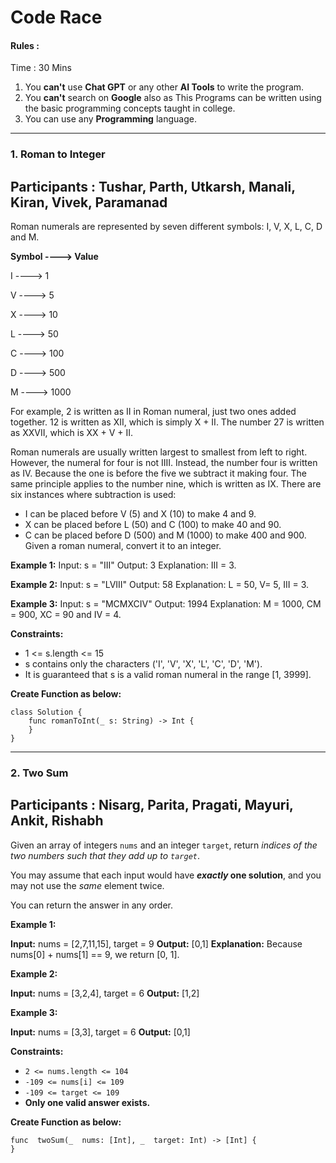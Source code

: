 # Code Race

#### Rules :
Time : 30 Mins

1. You **can't** use **Chat GPT** or any other **AI Tools** to write the program.
2. You **can't** search on **Google** also as This Programs can be written using the basic programming concepts taught in college.
3. You can use any **Programming** language.
---
### 1. Roman to Integer

Participants : Tushar, Parth, Utkarsh, Manali, Kiran, Vivek, Paramanad
---
Roman numerals are represented by seven different symbols: I, V, X, L, C, D and M.

**Symbol ----> Value**

I ----> 1

V ----> 5

X ----> 10

L ----> 50

C ----> 100

D ----> 500

M ----> 1000

For example, 2 is written as II in Roman numeral, just two ones added together. 12 is written as XII, which is simply X + II. The number 27 is written as XXVII, which is XX + V + II.

Roman numerals are usually written largest to smallest from left to right. However, the numeral for four is not IIII. Instead, the number four is written as IV. Because the one is before the five we subtract it making four. The same principle applies to the number nine, which is written as IX. There are six instances where subtraction is used:

* I can be placed before V (5) and X (10) to make 4 and 9. 
* X can be placed before L (50) and C (100) to make 40 and 90. 
* C can be placed before D (500) and M (1000) to make 400 and 900.
Given a roman numeral, convert it to an integer.
 
**Example 1:**
Input: s = "III"
Output: 3
Explanation: III = 3.

**Example 2:**
Input: s = "LVIII"
Output: 58
Explanation: L = 50, V= 5, III = 3.

**Example 3:**
Input: s = "MCMXCIV"
Output: 1994
Explanation: M = 1000, CM = 900, XC = 90 and IV = 4.
 
**Constraints:**
* 1 <= s.length <= 15
* s contains only the characters ('I', 'V', 'X', 'L', 'C', 'D', 'M').
* It is guaranteed that s is a valid roman numeral in the range [1, 3999].

**Create Function as below:**
```
class Solution {
    func romanToInt(_ s: String) -> Int {
    }
}
```
---
### 2. Two Sum

Participants : Nisarg, Parita, Pragati, Mayuri, Ankit, Rishabh
---
Given an array of integers  `nums` and an integer  `target`, return  _indices of the two numbers such that they add up to  `target`_.

You may assume that each input would have  **_exactly_  one solution**, and you may not use the  _same_  element twice.

You can return the answer in any order.

**Example 1:**

**Input:** nums = [2,7,11,15], target = 9
**Output:** [0,1]
**Explanation:** Because nums[0] + nums[1] == 9, we return [0, 1].

**Example 2:**

**Input:** nums = [3,2,4], target = 6
**Output:** [1,2]

**Example 3:**

**Input:** nums = [3,3], target = 6
**Output:** [0,1]

**Constraints:**

-   `2 <= nums.length <= 104`
-   `-109 <= nums[i] <= 109`
-   `-109 <= target <= 109`
-   **Only one valid answer exists.**

**Create Function as below:**

```
func  twoSum(_  nums: [Int], _  target: Int) -> [Int] {
}
```

